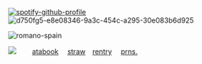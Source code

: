 [![spotify-github-profile](https://spotify-github-profile.kittinanx.com/api/view?uid=31x7nxf2ao2ae5e4d62yclnezpn4&cover_image=true&theme=novatorem&show_offline=false&background_color=121212&interchange=false&bar_color=53b14f&bar_color_cover=false)](https://github.com/kittinan/spotify-github-profile)![d750fg5-e8e08346-9a3c-454c-a295-30e083b6d925](https://github.com/user-attachments/assets/a08ab702-853d-4029-8efd-7f7eebc157a1)

![romano-spain](https://github.com/user-attachments/assets/abf4b691-012c-411c-bbb1-8f6166cc157e)

![](https://komarev.com/ghpvc/?username=your-github-username&abbreviated=true)
⠀ ⠀ <a href=https://pannys.atabook.org/>atabook</a> ⠀  <a href=https://pan4asim.straw.page>straw</a>⠀  <a href=https://rentry.co/pan4asim//>rentry</a> ⠀ <a href=https://pronouns.cc/@fi4nism>prns.</a>
